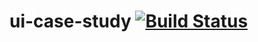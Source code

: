 # ui-case-study [![Build Status](https://travis-ci.com/GuillermoEscobero/iu-case-study.svg?token=odLRmmNN7at7n26iMWdW&branch=master)](https://travis-ci.com/GuillermoEscobero/iu-case-study)
